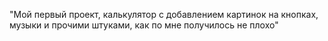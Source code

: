 "Мой первый проект, калькулятор с добавлением картинок на кнопках, музыки и прочими штуками, как по мне получилось не плохо" 
